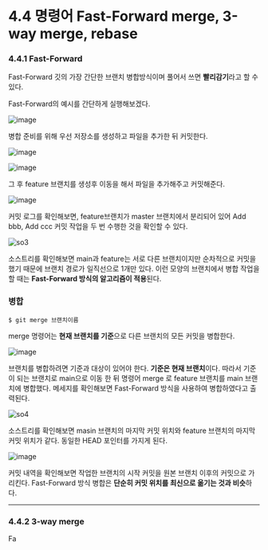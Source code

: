 # 4.4 명령어 Fast-Forward merge, 3-way merge, rebase

### 4.4.1 Fast-Forward
Fast-Forward 깃의 가장 간단한 브랜치 병합방식이며 풀어서 쓰면 **빨리감기**라고 할 수 있다. 

Fast-Forward의 예시를 간단하게 실행해보겠다. 

![image](https://user-images.githubusercontent.com/106071689/201470792-99332476-7e91-4462-bc3a-7c6587c5f5b2.png)

병합 준비를 위해 우선 저장소를 생성하고 파일을 추가한 뒤 커밋한다.

![image](https://user-images.githubusercontent.com/106071689/201470830-a0afceb9-13e4-4967-913a-1e70eba1b668.png) 

![image](https://user-images.githubusercontent.com/106071689/201470855-b6823ee7-ca80-4327-a167-d1f745cc3c27.png)

그 후 feature 브랜치를 생성후 이동을 해서 파일을 추가해주고 커밋해준다. 

![image](https://user-images.githubusercontent.com/106071689/201470908-a2357bb8-37c3-4e40-90be-adc17cba67d0.png) 

커밋 로그를 확인해보면, feature브랜치가 master 브랜치에서 분리되어 있어 Add bbb, Add ccc 커밋 작업을 두 번 수행한 것을 확인할 수 있다. 

![so3](https://user-images.githubusercontent.com/106071689/201479335-74f23c61-04c0-4666-bf5e-2d18aa32ab7a.PNG)

소스트리를 확인해보면 main과 feature는 서로 다른 브랜치이지만 순차적으로 커밋을 했기 때문에 브랜치 경로가 일직선으로 1개만 있다. 이런 모양의 브랜치에서 병합 작업을 할 때는 
**Fast-Forward 방식의 알고리즘이 적용**된다.

### 병합
    $ git merge 브랜치이름
merge 명령어는 **현재 브랜치를 기준**으로 다른 브랜치의 모든 커밋을 병합한다. 

![image](https://user-images.githubusercontent.com/106071689/201479970-b696e946-382b-4c2a-8941-08f45018e6e2.png)


브랜치를 병합하려면 기준과 대상이 있어야 한다. **기준은 현재 브랜치**이다. 따라서 기준이 되는 브랜치로 main으로 이동 한 뒤 명령어 merge 로 feature 브랜치를 main 브랜치에 병합했다. 메세지를 확인해보면 Fast-Forward 방식을 사용하여 병합하였다고 출력된다.

![so4](https://user-images.githubusercontent.com/106071689/201480098-f2f972c8-c919-4e7f-bcf4-71113c184995.PNG)

소스트리를 확인해보면 masin 브랜치의 마지막 커밋 위치와 feature 브랜치의 마지막 커밋 위치가 같다. 동일한 HEAD 포인터를 가지게 된다.

![image](https://user-images.githubusercontent.com/106071689/201479955-66fcc558-21b4-47d9-bdb7-7429f57b2ed7.png)

커밋 내역을 확인해보면 작업한 브랜치의 시작 커밋을 원본 브랜치 이후의 커밋으로 가리킨다. Fast-Forward 방식 병합은 **단순히 커밋 위치를 최신으로 옮기는 것과 비슷**하다.

<hr>

### 4.4.2 3-way merge
Fa
